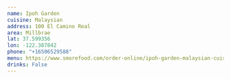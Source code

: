 ```yaml
---
name: Ipoh Garden
cuisine: Malaysian
address: 100 El Camino Real
area: Millbrae
lat: 37.599356
lon: -122.387842
phone: "+16506529588"
menu: https://www.smorefood.com/order-online/ipoh-garden-malaysian-cuisine-millbrae-94030-kv9ifbyu
drinks: False
---
```

